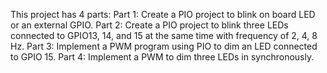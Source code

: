 This project has 4 parts: 
Part 1: Create a PIO project to blink on board LED or an external GPIO.
Part 2: Create a PIO project to blink three LEDs connected to GPIO13, 14, and 15 at the same time with frequency of 2, 4, 8 Hz.
Part 3: Implement a PWM program using PIO to dim an LED connected to GPIO 15.
Part 4: Implement a PWM to dim three LEDs in synchronously.